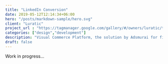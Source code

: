 ```yaml
---
title: "LinkedIn Conversion"
date: 2019-05-12T12:14:34+06:00
hero: "/posts/markdown-sample/hero.svg"
client: "Luratic"
project_url : "https://tagmanager.google.com/gallery/#/owners/luratic/templates/Belboon-Performance"
categories: ["design","development"]
description: "Visual Commerce Platform, the solution by Adsmurai for filtering “User-generated content"
draft: false
---
```


Work in progress...